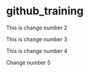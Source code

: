 # github_training

This is change number 2

This is change number 3

This is change number 4

Change number 5
